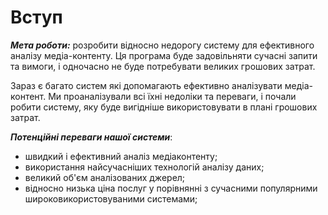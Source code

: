 # Вступ

<b>*Мета роботи:*</b> розробити відносно недорогу систему для ефективного аналізу медіа-контенту. Ця програма буде задовільняти сучасні запити та вимоги, і одночасно не буде потребувати великих грошових затрат.

Зараз є багато систем які допомагають ефективно аналізувати медіа-контент. Ми проаналізували всі їхні недоліки та переваги, і почали робити систему, яку буде вигідніше використовувати в плані грошових затрат.

 <b>*Потенційні переваги нашої системи*</b>:
 + швидкий і ефективний аналіз медіаконтенту;
 + використання найсучасніших технологій аналізу даних;
 + великий об'єм аналізованих джерел;
 + відносно низька ціна послуг у порівнянні з сучасними популярними широковикористовуваними системами;
